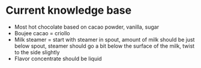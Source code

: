 # Current knowledge base
 -  Most hot chocolate based on cacao powder, vanilla, sugar
 -  Boujee cacao = criollo
 -  Milk steamer = start with steamer in spout, amount of milk should be just below spout, steamer should go a bit below the surface of the milk, twist to the side slightly
 -  Flavor concentrate should be liquid
